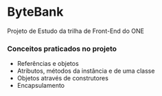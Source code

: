 # ByteBank  

Projeto de Estudo da trilha de Front-End do ONE 

### Conceitos praticados no projeto

- Referências e objetos
- Atributos, métodos da instância e de uma classe
- Objetos através de construtores
- Encapsulamento